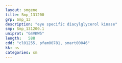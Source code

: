 ```yaml
---
layout: smgene
title: Smp_131200
grp: Smp_13
description: "eye specific diacylglycerol kinase"
smp: Smp_131200.1
uniprot: "G4VKW5"
length:   588
cdd: "cl01255, pfam00781, smart00046"
kk: ns
categories: sm
---
```

